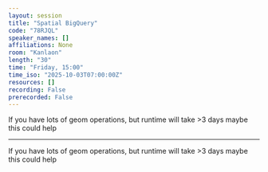 ```yaml
---
layout: session
title: "Spatial BigQuery"
code: "78RJQL"
speaker_names: []
affiliations: None
room: "Kanlaon"
length: "30"
time: "Friday, 15:00"
time_iso: "2025-10-03T07:00:00Z"
resources: []
recording: False
prerecorded: False
---
```


If you have lots of geom operations, but runtime will take &gt;3 days maybe this could help

<hr>

If you have lots of geom operations, but runtime will take &gt;3 days maybe this could help

